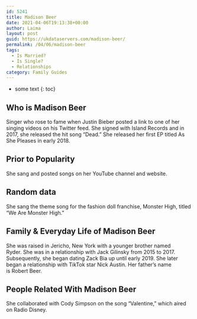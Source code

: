 ```yaml
---
id: 5241
title: Madison Beer
date: 2021-04-06T19:13:38+00:00
author: Laima
layout: post
guid: https://ukdataservers.com/madison-beer/
permalink: /04/06/madison-beer
tags:
  - Is Married?
  - Is Single?
  - Relationships
category: Family Guides
---
```


* some text
{: toc}


## Who is Madison Beer
                  
                  
                  
Singer who rose to fame when Justin Bieber posted a link to one of her singing videos on his Twitter feed. She signed with Island Records and in 2017, she released the hit song &#8220;Dead.&#8221; She released her first EP titled As She Pleases in early 2018.
                  
              
            
              
            
                
                
                
## Prior to Popularity
                  
                  
                  
She sang and posted songs on her YouTube channel and website. 
                  
              
            
              
            
                
                
                
## Random data
                  
                  
                  
She sang the theme song for the fashion doll franchise, Monster High, titled &#8220;We Are Monster High.&#8221; 
                  
              
            
              
            
                
                
                
## Family & Everyday Life of Madison Beer
                  
                  
                  
She was raised in Jericho, New York with a younger brother named Ryder. She was in a relationship with Jack Gilinsky from 2015 to 2017. Subsequently, she began dating Zack Bia up until early 2019. She later began a relationship with TikTok star Nick Austin. Her father&#8217;s name is Robert Beer.
                  
              
            
              
            
                
                
                
## People Related With Madison Beer
                  
                  
                  
She collaborated with Cody Simpson on the song &#8220;Valentine,&#8221; which aired on Radio Disney. 
                  
              
            
              
            
                
              
            
              
              
            
            
              
            
          
          
          